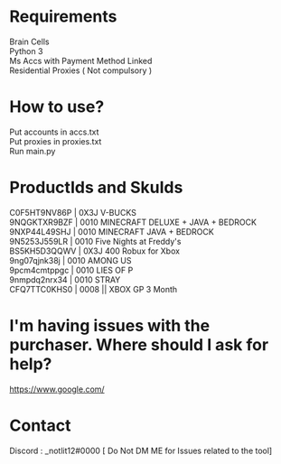 # Requirements
Brain Cells\
Python 3\
Ms Accs with Payment Method Linked\
Residential Proxies ( Not compulsory )

# How to use?

Put accounts in accs.txt\
Put proxies in proxies.txt\
Run main.py

# ProductIds and SkuIds
C0F5HT9NV86P | 0X3J  V-BUCKS\
9NQGKTXR9BZF | 0010  MINECRAFT DELUXE + JAVA + BEDROCK\
9NXP44L49SHJ | 0010  MINECRAFT JAVA + BEDROCK\
9N5253J559LR | 0010  Five Nights at Freddy's\
BS5KH5D3QQWV | 0X3J  400 Robux for Xbox\
9ng07qjnk38j | 0010  AMONG US\
9pcm4cmtppgc | 0010  LIES OF P\
9nmpdq2nrx34 | 0010  STRAY\
CFQ7TTC0KHS0 | 0008 || XBOX GP 3 Month

# I'm having issues with the purchaser. Where should I ask for help?

https://www.google.com/

# Contact

Discord : _notlit12#0000 [ Do Not DM ME for Issues related to the tool]


